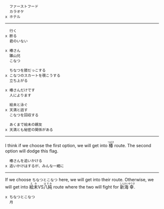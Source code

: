 ```
  ファーストフード
  カラオケ
x ホテル
```

---

```
  行く
x 断る
  君のいない
```

```
x 椿さん
  雛山兄
  こなつ
```

```
  ちなつを膝だっこする
x こなつのスカートを覗こうする
  立ち上がる
```

```
x 椿さんだけです
  人によります
```

```
  絵未と泳ぐ
x 天満と話す
  こなつを回収する
```

```
  あくまで絵未の親友
x 天満とも秘密の関係がある
```

---

I think if we choose the first option, we will get into <ruby>椿<rt>つばき</rt></ruby> route. The second option will dodge this flag.

```
  椿さんを追いかける
x 追いかけはするが、みんな一緒に
```

---

If we choose `ちなつとこなつ` here, we will get into their route. Otherwise, we will get into <ruby>絵未<rt>えみ</rt>VS<rt></rt>八純<rt>はすみ</rt></ruby> route where the two will fight for <ruby>新海<rt>しんかい</rt>幸<rt>ゆうき</rt></ruby>.

```
x ちなつとこなつ
  月
```
